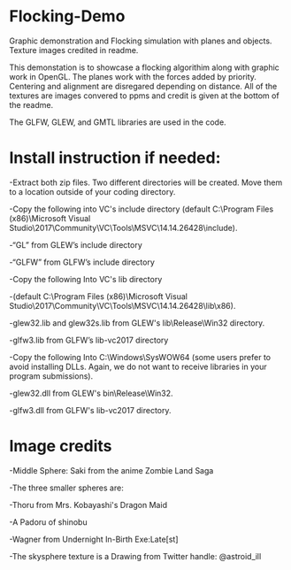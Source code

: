 # Flocking-Demo
Graphic demonstration and Flocking simulation with planes and objects. Texture images credited in readme.

This demonstation is to showcase a flocking algorithim along with graphic work in OpenGL. 
The planes work with the forces added by priority. Centering and alignment are disregared depending on distance.
All of the textures are images convered to ppms and credit is given at the bottom of the readme.

The GLFW, GLEW, and GMTL libraries are used in the code.

# Install instruction if needed:

-Extract both zip files. Two different directories will be created. Move them to a location outside of your coding directory.

-Copy the following into VC's include directory (default C:\Program Files (x86)\Microsoft Visual Studio\2017\Community\VC\Tools\MSVC\14.14.26428\include).  

-“GL” from GLEW’s include directory

-“GLFW” from GLFW’s include directory

-Copy the following Into VC's lib directory

-(default C:\Program Files (x86)\Microsoft Visual Studio\2017\Community\VC\Tools\MSVC\14.14.26428\lib\x86). 

-glew32.lib and glew32s.lib from GLEW's lib\Release\Win32 directory.

-glfw3.lib from GLFW’s lib-vc2017 directory

-Copy the following Into C:\Windows\SysWOW64 (some users prefer to avoid installing DLLs. Again, we do not want to receive libraries in your program submissions).

-glew32.dll from GLEW's bin\Release\Win32. 

-glfw3.dll from GLFW's lib-vc2017 directory. 

# Image credits

-Middle Sphere: Saki from the anime Zombie Land Saga

-The three smaller spheres are:

  -Thoru from Mrs. Kobayashi's Dragon Maid
  
  -A Padoru of shinobu
  
  -Wagner from Undernight In-Birth Exe:Late[st]
  
-The skysphere texture is a Drawing from Twitter handle: @astroid_ill
